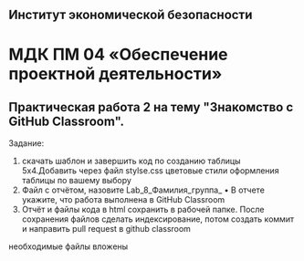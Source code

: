 ## Институт экономической безопасности

# МДК ПМ 04 «Обеспечение проектной деятельности»

## Практическая работа 2 на тему "Знакомство с GitHub Classroom".

Задание:
1) скачать шаблон и завершить код по созданию таблицы 5х4.Добавить через файл stylse.css цветовые стили оформления таблицы по вашему выбору
2) Файл с отчётом, назовите Lab_8_Фамилия_группа_  •	В отчете укажите, что работа выполнена в GitHub Classroom
2) Отчёт и файлы кода в html сохранить в рабочей папке.
 После сохранения файлов  сделать индексирование, потом создать коммит и направить pull request в github classroom

необходимые файлы вложены
